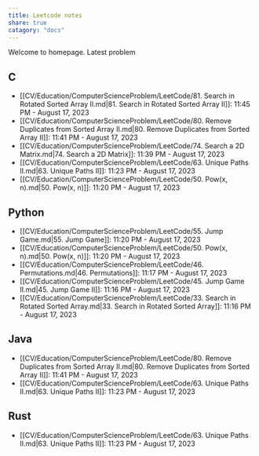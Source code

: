 ```yaml
---
title: Leetcode notes
share: true
catagory: "docs"
---
```


Welcome to homepage. Latest problem

## C
- [[CV/Education/ComputerScienceProblem/LeetCode/81. Search in Rotated Sorted Array II.md|81. Search in Rotated Sorted Array II]]: 11:45 PM - August 17, 2023
- [[CV/Education/ComputerScienceProblem/LeetCode/80. Remove Duplicates from Sorted Array II.md|80. Remove Duplicates from Sorted Array II]]: 11:41 PM - August 17, 2023
- [[CV/Education/ComputerScienceProblem/LeetCode/74. Search a 2D Matrix.md|74. Search a 2D Matrix]]: 11:39 PM - August 17, 2023
- [[CV/Education/ComputerScienceProblem/LeetCode/63. Unique Paths II.md|63. Unique Paths II]]: 11:23 PM - August 17, 2023
- [[CV/Education/ComputerScienceProblem/LeetCode/50. Pow(x, n).md|50. Pow(x, n)]]: 11:20 PM - August 17, 2023


## Python
- [[CV/Education/ComputerScienceProblem/LeetCode/55. Jump Game.md|55. Jump Game]]: 11:20 PM - August 17, 2023
- [[CV/Education/ComputerScienceProblem/LeetCode/50. Pow(x, n).md|50. Pow(x, n)]]: 11:20 PM - August 17, 2023
- [[CV/Education/ComputerScienceProblem/LeetCode/46. Permutations.md|46. Permutations]]: 11:17 PM - August 17, 2023
- [[CV/Education/ComputerScienceProblem/LeetCode/45. Jump Game II.md|45. Jump Game II]]: 11:16 PM - August 17, 2023
- [[CV/Education/ComputerScienceProblem/LeetCode/33. Search in Rotated Sorted Array.md|33. Search in Rotated Sorted Array]]: 11:16 PM - August 17, 2023


## Java
- [[CV/Education/ComputerScienceProblem/LeetCode/80. Remove Duplicates from Sorted Array II.md|80. Remove Duplicates from Sorted Array II]]: 11:41 PM - August 17, 2023
- [[CV/Education/ComputerScienceProblem/LeetCode/63. Unique Paths II.md|63. Unique Paths II]]: 11:23 PM - August 17, 2023


## Rust
- [[CV/Education/ComputerScienceProblem/LeetCode/63. Unique Paths II.md|63. Unique Paths II]]: 11:23 PM - August 17, 2023

